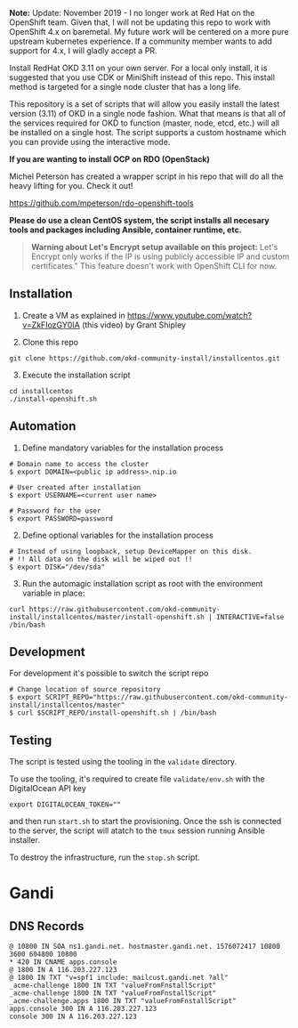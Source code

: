 **Note:** Update: November 2019 - I no longer work at Red Hat on the OpenShift team.  Given that, I will not be updating this repo to work with OpenShift 4.x on baremetal.  My future work will be centered on a more pure upstream kubernetes experience.  If a community member wants to add support for 4.x, I will gladly accept a PR.

Install RedHat OKD 3.11 on your own server.  For a local only install, it is suggested that you use CDK or MiniShift instead of this repo.  This install method is targeted for a single node cluster that has a long life.

This repository is a set of scripts that will allow you easily install the latest version (3.11) of OKD in a single node fashion.  What that means is that all of the services required for OKD to function (master, node, etcd, etc.) will all be installed on a single host.  The script supports a custom hostname which you can provide using the interactive mode.

**If you are wanting to install OCP on RDO (OpenStack)**

Michel Peterson has created a wrapper script in his repo that will do all the heavy lifting for you. Check it out!  

https://github.com/mpeterson/rdo-openshift-tools


**Please do use a clean CentOS system, the script installs all necesary tools and packages including Ansible, container runtime, etc.**

> **Warning about Let's Encrypt setup available on this project:**
> Let's Encrypt only works if the IP is using publicly accessible IP and custom certificates."
> This feature doesn't work with OpenShift CLI for now.

## Installation

1. Create a VM as explained in https://www.youtube.com/watch?v=ZkFIozGY0IA (this video) by Grant Shipley

2. Clone this repo

```
git clone https://github.com/okd-community-install/installcentos.git
```

3. Execute the installation script

```
cd installcentos
./install-openshift.sh
```

## Automation
1. Define mandatory variables for the installation process

```
# Domain name to access the cluster
$ export DOMAIN=<public ip address>.nip.io

# User created after installation
$ export USERNAME=<current user name>

# Password for the user
$ export PASSWORD=password
```

2. Define optional variables for the installation process

```
# Instead of using loopback, setup DeviceMapper on this disk.
# !! All data on the disk will be wiped out !!
$ export DISK="/dev/sda"
```

3. Run the automagic installation script as root with the environment variable in place:

```
curl https://raw.githubusercontent.com/okd-community-install/installcentos/master/install-openshift.sh | INTERACTIVE=false /bin/bash
```

## Development

For development it's possible to switch the script repo

```
# Change location of source repository
$ export SCRIPT_REPO="https://raw.githubusercontent.com/okd-community-install/installcentos/master"
$ curl $SCRIPT_REPO/install-openshift.sh | /bin/bash
```

## Testing

The script is tested using the tooling in the `validate` directory.

To use the tooling, it's required to create file `validate/env.sh` with the DigitalOcean API key

```
export DIGITALOCEAN_TOKEN=""
```

and then run `start.sh` to start the provisioning. Once the ssh is connected to the server, the
script will atatch to the `tmux` session running Ansible installer.

To destroy the infrastructure, run the `stop.sh` script.




# Gandi
## DNS Records
```
@ 10800 IN SOA ns1.gandi.net. hostmaster.gandi.net. 1576072417 10800 3600 604800 10800
* 420 IN CNAME apps.console
@ 1800 IN A 116.203.227.123
@ 1800 IN TXT "v=spf1 include:_mailcust.gandi.net ?all"
_acme-challenge 1800 IN TXT "valueFromFnstallScript"
_acme-challenge 1800 IN TXT "valueFromFnstallScript"
_acme-challenge.apps 1800 IN TXT "valueFromFnstallScript"
apps.console 300 IN A 116.203.227.123
console 300 IN A 116.203.227.123
```
